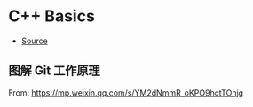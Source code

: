 # C++ Basics

- [Source](https://www.learncpp.com/)

## **图解 Git 工作原理**

From: https://mp.weixin.qq.com/s/YM2dNmmR_oKPO9hctTOhjg